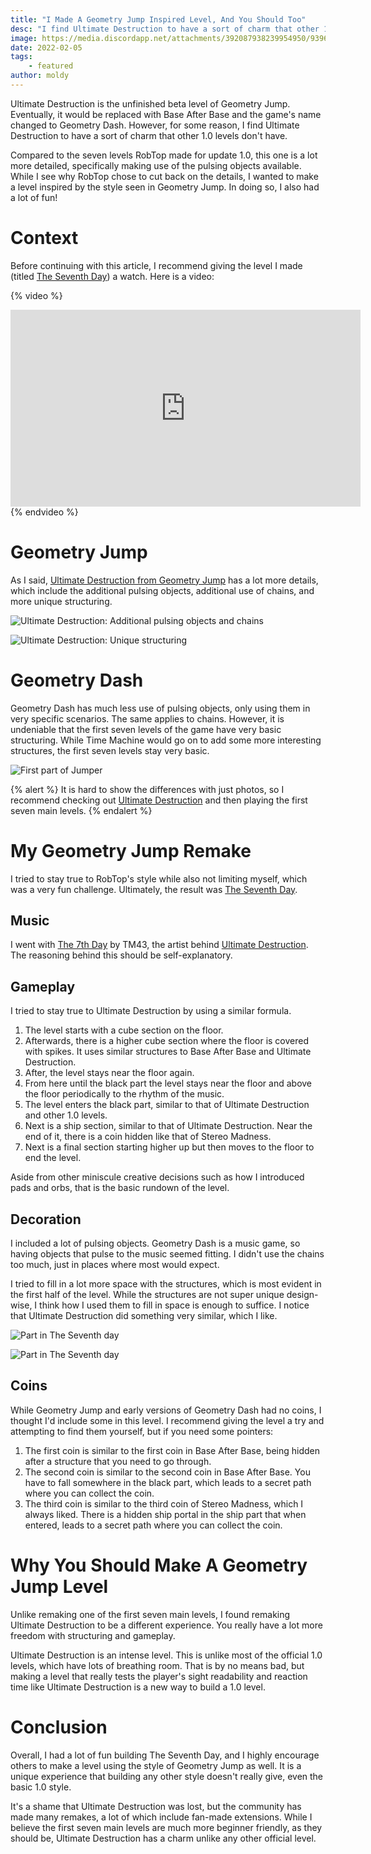 ```yaml
---
title: "I Made A Geometry Jump Inspired Level, And You Should Too"
desc: "I find Ultimate Destruction to have a sort of charm that other 1.0 levels don't have."
image: https://media.discordapp.net/attachments/392087938239954950/939669325634236446/7day.png?width=1202&height=676
date: 2022-02-05
tags:
    - featured
author: moldy
---
```


Ultimate Destruction is the unfinished beta level of Geometry Jump. Eventually, it would be replaced with Base After Base and the game's name changed to Geometry Dash. However, for some reason, I find Ultimate Destruction to have a sort of charm that other 1.0 levels don't have.

Compared to the seven levels RobTop made for update 1.0, this one is a lot more detailed, specifically making use of the pulsing objects available. While I see why RobTop chose to cut back on the details, I wanted to make a level inspired by the style seen in Geometry Jump. In doing so, I also had a lot of fun!

# Context

Before continuing with this article, I recommend giving the level I made (titled [The Seventh Day](https://gdbrowser.com/77911546)) a watch. Here is a video:

{% video %}
<iframe width="560" height="315" src="https://www.youtube.com/embed/eb8qdxESzoY" title="YouTube video player" frameborder="0" allow="accelerometer; autoplay; clipboard-write; encrypted-media; gyroscope; picture-in-picture" allowfullscreen></iframe>
{% endvideo %}

# Geometry Jump

As I said, [Ultimate Destruction from Geometry Jump](https://youtu.be/727pUHwWSVg) has a lot more details, which include the additional pulsing objects, additional use of chains, and more unique structuring.

![Ultimate Destruction: Additional pulsing objects and chains](https://media.discordapp.net/attachments/392087938239954950/939674366583640184/unknown.png)

![Ultimate Destruction: Unique structuring](https://media.discordapp.net/attachments/392087938239954950/939674556451389462/unknown.png)

# Geometry Dash

Geometry Dash has much less use of pulsing objects, only using them in very specific scenarios. The same applies to chains. However, it is undeniable that the first seven levels of the game have very basic structuring. While Time Machine would go on to add some more interesting structures, the first seven levels stay very basic.

![First part of Jumper](https://media.discordapp.net/attachments/392087938239954950/939675832534835220/unknown.png)

{% alert %}
It is hard to show the differences with just photos, so I recommend checking out [Ultimate Destruction](https://youtu.be/727pUHwWSVg) and then playing the first seven main levels.
{% endalert %}

# My Geometry Jump Remake

I tried to stay true to RobTop's style while also not limiting myself, which was a very fun challenge. Ultimately, the result was [The Seventh Day](https://gdbrowser.com/77911546).

## Music

I went with [The 7th Day](https://www.newgrounds.com/audio/listen/188804) by TM43, the artist behind [Ultimate Destruction](https://www.newgrounds.com/audio/listen/134270). The reasoning behind this should be self-explanatory.

## Gameplay

I tried to stay true to Ultimate Destruction by using a similar formula.

1. The level starts with a cube section on the floor.
2. Afterwards, there is a higher cube section where the floor is covered with spikes. It uses similar structures to Base After Base and Ultimate Destruction.
3. After, the level stays near the floor again.
4. From here until the black part the level stays near the floor and above the floor periodically to the rhythm of the music.
5. The level enters the black part, similar to that of Ultimate Destruction and other 1.0 levels.
6. Next is a ship section, similar to that of Ultimate Destruction. Near the end of it, there is a coin hidden like that of Stereo Madness.
7. Next is a final section starting higher up but then moves to the floor to end the level.

Aside from other miniscule creative decisions such as how I introduced pads and orbs, that is the basic rundown of the level.

## Decoration

I included a lot of pulsing objects. Geometry Dash is a music game, so having objects that pulse to the music seemed fitting. I didn't use the chains too much, just in places where most would expect.

I tried to fill in a lot more space with the structures, which is most evident in the first half of the level. While the structures are not super unique design-wise, I think how I used them to fill in space is enough to suffice. I notice that Ultimate Destruction did something very similar, which I like.

![Part in The Seventh day](https://media.discordapp.net/attachments/392087938239954950/939683133194899537/unknown.png)

![Part in The Seventh day](https://media.discordapp.net/attachments/392087938239954950/939683393984139264/unknown.png)

## Coins

While Geometry Jump and early versions of Geometry Dash had no coins, I thought I'd include some in this level. I recommend giving the level a try and attempting to find them yourself, but if you need some pointers:

1. The first coin is similar to the first coin in Base After Base, being hidden after a structure that you need to go through.
2. The second coin is similar to the second coin in Base After Base. You have to fall somewhere in the black part, which leads to a secret path where you can collect the coin.
3. The third coin is similar to the third coin of Stereo Madness, which I always liked. There is a hidden ship portal in the ship part that when entered, leads to a secret path where you can collect the coin.

# Why You Should Make A Geometry Jump Level

Unlike remaking one of the first seven main levels, I found remaking Ultimate Destruction to be a different experience. You really have a lot more freedom with structuring and gameplay.

Ultimate Destruction is an intense level. This is unlike most of the official 1.0 levels, which have lots of breathing room. That is by no means bad, but making a level that really tests the player's sight readability and reaction time like Ultimate Destruction is a new way to build a 1.0 level.

# Conclusion

Overall, I had a lot of fun building The Seventh Day, and I highly encourage others to make a level using the style of Geometry Jump as well. It is a unique experience that building any other style doesn't really give, even the basic 1.0 style.

It's a shame that Ultimate Destruction was lost, but the community has made many remakes, a lot of which include fan-made extensions. While I believe the first seven main levels are much more beginner friendly, as they should be, Ultimate Destruction has a charm unlike any other official level.